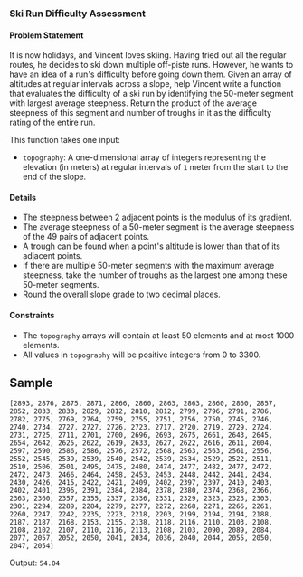 
### Ski Run Difficulty Assessment

#### Problem Statement
It is now holidays, and Vincent loves skiing. Having tried out all the regular routes, he decides to ski down multiple off-piste runs. However, he wants to have an idea of a run's difficulty before going down them. Given an array of altitudes at regular intervals across a slope, help Vincent write a function that evaluates the difficulty of a ski run by identifying the 50-meter segment with largest average steepness. Return the product of the average steepness of this segment and number of troughs in it as the difficulty rating of the entire run.

This function takes one input:
- `topography`: A one-dimensional array of integers representing the elevation (in meters) at regular intervals of `1` meter from the start to the end of the slope.

#### Details
- The steepness between 2 adjacent points is the modulus of its gradient.
- The average steepness of a 50-meter segment is the average steepness of the 49 pairs of adjacent points.
- A trough can be found when a point's altitude is lower than that of its adjacent points.
- If there are multiple 50-meter segments with the maximum average steepness, take the number of troughs as the largest one among these 50-meter segments. 
- Round the overall slope grade to two decimal places.

#### Constraints
- The `topography` arrays will contain at least 50 elements and at most 1000 elements.
- All values in `topography` will be positive integers from 0 to 3300.

## Sample

```
[2893, 2876, 2875, 2871, 2866, 2860, 2863, 2863, 2860, 2860, 2857, 2852, 2833, 2833, 2829, 2812, 2810, 2812, 2799, 2796, 2791, 2786, 2782, 2775, 2769, 2764, 2759, 2755, 2751, 2756, 2750, 2745, 2746, 2740, 2734, 2727, 2727, 2726, 2723, 2717, 2720, 2719, 2729, 2724, 2731, 2725, 2711, 2701, 2700, 2696, 2693, 2675, 2661, 2643, 2645, 2654, 2642, 2625, 2622, 2619, 2633, 2627, 2622, 2616, 2611, 2604, 2597, 2590, 2586, 2586, 2576, 2572, 2568, 2563, 2563, 2561, 2556, 2552, 2545, 2539, 2539, 2540, 2542, 2539, 2534, 2529, 2522, 2511, 2510, 2506, 2501, 2495, 2475, 2480, 2474, 2477, 2482, 2477, 2472, 2472, 2473, 2466, 2464, 2458, 2453, 2453, 2448, 2442, 2441, 2434, 2430, 2426, 2415, 2422, 2421, 2409, 2402, 2397, 2397, 2410, 2403, 2402, 2401, 2396, 2391, 2384, 2384, 2378, 2380, 2374, 2368, 2366, 2363, 2360, 2357, 2355, 2337, 2336, 2331, 2329, 2323, 2323, 2303, 2301, 2294, 2289, 2284, 2279, 2277, 2272, 2268, 2271, 2266, 2261, 2260, 2247, 2242, 2235, 2223, 2218, 2203, 2199, 2194, 2194, 2188, 2187, 2187, 2168, 2153, 2155, 2138, 2118, 2116, 2110, 2103, 2108, 2108, 2102, 2107, 2110, 2116, 2113, 2108, 2103, 2090, 2089, 2084, 2077, 2057, 2052, 2050, 2041, 2034, 2036, 2040, 2044, 2055, 2050, 2047, 2054]
```

Output:
```54.04```